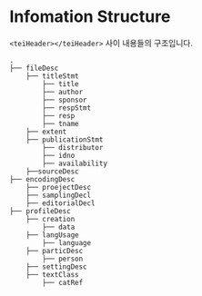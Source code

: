 # Infomation Structure
`````<teiHeader></teiHeader>````` 사이 내용들의 구조입니다. 
```
.
├── fileDesc
    ├── titleStmt
        ├── title
        ├── author
        ├── sponsor
        ├── respStmt
        ├── resp
        ├── tname
    ├── extent
    ├── publicationStmt
        ├── distributor
        ├── idno
        ├── availability
    ├──sourceDesc     
├── encodingDesc
    ├── proejectDesc
    ├── samplingDecl
    ├── editorialDecl
├── profileDesc
    ├── creation
        ├── data
    ├── langUsage
        ├── language
    ├── particDesc
        ├── person
    ├── settingDesc
    ├── textClass
        ├── catRef
```
